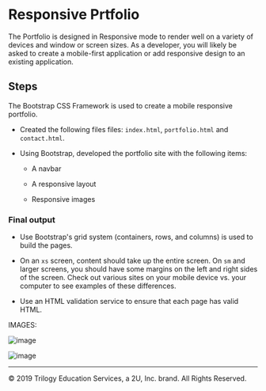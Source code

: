 # Responsive Prtfolio
The Portfolio is designed in Responsive mode to render well on a variety of devices and window or screen sizes. As a developer, you will likely be asked to create a mobile-first application or add responsive design to an existing application. 


## Steps

The Bootstrap CSS Framework is used to create a mobile responsive portfolio.

* Created the following files files: `index.html`, `portfolio.html` and `contact.html`.

* Using Bootstrap, developed the portfolio site with the following items:

   * A navbar

   * A responsive layout

   * Responsive images


### Final output

* Use Bootstrap's grid system (containers, rows, and columns) is used to build the pages.

* On an `xs` screen, content should take up the entire screen. On `sm` and larger screens, you should have some margins on the left and right sides of the screen. Check out various sites on your mobile device vs. your computer to see examples of these differences.

* Use an HTML validation service to ensure that each page has valid HTML.


IMAGES:

![image](https://user-images.githubusercontent.com/66760710/90585279-7c06e680-e1a2-11ea-86b3-f3f67a9c31bc.png)

![image](https://user-images.githubusercontent.com/66760710/90585393-c25c4580-e1a2-11ea-8b3b-ab1717da436f.png)

- - -

© 2019 Trilogy Education Services, a 2U, Inc. brand. All Rights Reserved.
